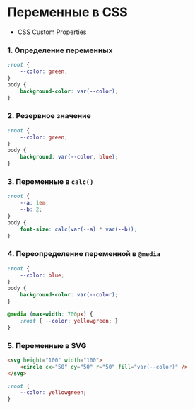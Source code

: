 # Переменные в CSS

- CSS Custom Properties

<!-- xxxxxxxxxxxxxxxxxxxxxxxxxxxxxxxxxxxxxxxxxxxxxxxxxxxxxxx -->
### 1. Определение переменных
<!-- xxxxxxxxxxxxxxxxxxxxxxxxxxxxxxxxxxxxxxxxxxxxxxxxxxxxxxx -->
```css
:root {
    --color: green;
}
body {
    background-color: var(--color);
}
```

<!-- xxxxxxxxxxxxxxxxxxxxxxxxxxxxxxxxxxxxxxxxxxxxxxxxxxxxxxx -->
### 2. Резервное значение
<!-- xxxxxxxxxxxxxxxxxxxxxxxxxxxxxxxxxxxxxxxxxxxxxxxxxxxxxxx -->
```css
:root {
    --color: green;
}
body {
    background: var(--color, blue);
}
```

<!-- xxxxxxxxxxxxxxxxxxxxxxxxxxxxxxxxxxxxxxxxxxxxxxxxxxxxxxx -->
### 3. Переменные в `calc()`
<!-- xxxxxxxxxxxxxxxxxxxxxxxxxxxxxxxxxxxxxxxxxxxxxxxxxxxxxxx -->
```css
:root {
    --a: 1em;
    --b: 2;
}
body {
    font-size: calc(var(--a) * var(--b));
}
```

<!-- xxxxxxxxxxxxxxxxxxxxxxxxxxxxxxxxxxxxxxxxxxxxxxxxxxxxxxx -->
### 4. Переопределение переменной в `@media`
<!-- xxxxxxxxxxxxxxxxxxxxxxxxxxxxxxxxxxxxxxxxxxxxxxxxxxxxxxx -->
```css
:root {
    --color: blue;
}
body {
    background-color: var(--color);
}

@media (max-width: 700px) {
    :root { --color: yellowgreen; }
}
```

<!-- xxxxxxxxxxxxxxxxxxxxxxxxxxxxxxxxxxxxxxxxxxxxxxxxxxxxxxx -->
### 5. Переменные в SVG
<!-- xxxxxxxxxxxxxxxxxxxxxxxxxxxxxxxxxxxxxxxxxxxxxxxxxxxxxxx -->
```html
<svg height="100" width="100">
    <circle cx="50" cy="50" r="50" fill="var(--color)" />
</svg>
```

```css
:root {
    --color: yellowgreen;
}
```
